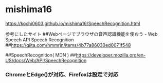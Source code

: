 # mishima16

https://kochi0603.github.io/mishima16/SpeechRecognition.html

参考にしたサイト
##Webページでブラウザの音声認識機能を使おう - Web Speech API Speech Recognition
##https://qiita.com/hmmrjn/items/4b77a86030ed0071f548

##SpeechRecognition( MDN )
##https://developer.mozilla.org/en-US/docs/Web/API/SpeechRecognition
### ChromeとEdge()が対応、Firefoxは設定で対応
